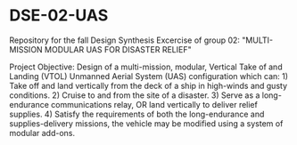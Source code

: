 # DSE-02-UAS
Repository for the fall Design Synthesis Excercise of group 02:
"MULTI-MISSION MODULAR UAS FOR DISASTER RELIEF"

Project Objective: Design of a multi-mission, modular, Vertical Take of and Landing
(VTOL) Unmanned Aerial System (UAS) configuration which can: 1) Take off and land
vertically from the deck of a ship in high-winds and gusty conditions. 2) Cruise to and from
the site of a disaster. 3) Serve as a long-endurance communications relay, OR land vertically
to deliver relief supplies. 4) Satisfy the requirements of both the long-endurance and
supplies-delivery missions, the vehicle may be modified using a system of modular add-ons.
